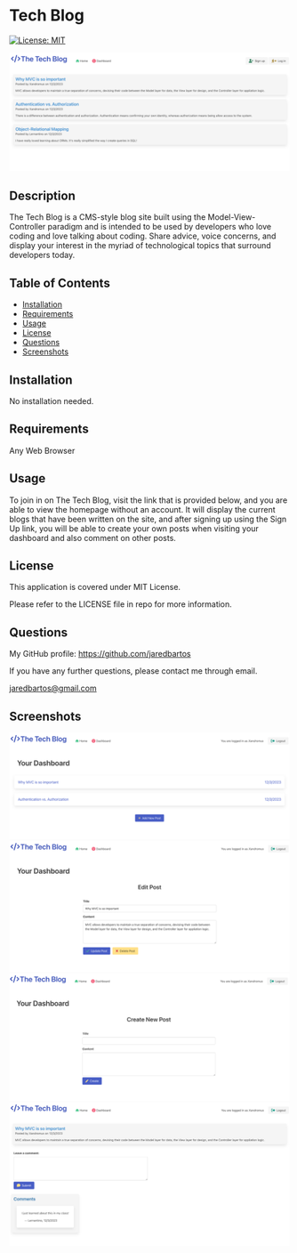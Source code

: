 # Tech Blog
[![License: MIT](https://img.shields.io/badge/License-MIT-yellow.svg)](https://opensource.org/licenses/MIT)

![Homepage_Screenshot](./assets/images/homepage_screenshot.png)

## Description

The Tech Blog is a CMS-style blog site built using the Model-View-Controller paradigm and is intended to be used by developers who love coding and love talking about coding.
Share advice, voice concerns, and display your interest in the myriad of technological topics that surround developers today.

## Table of Contents
- [Installation](#installation)
- [Requirements](#requirements)
- [Usage](#usage)
- [License](#license)
- [Questions](#questions)
- [Screenshots](#screenshots)

## Installation

No installation needed.

## Requirements

Any Web Browser

## Usage

To join in on The Tech Blog, visit the link that is provided below, and you are able to view the homepage without an account.
It will display the current blogs that have been written on the site, and after signing up using the Sign Up link, you will be able to
create your own posts when visiting your dashboard and also comment on other posts.

## License

This application is covered under MIT License.

Please refer to the LICENSE file in repo for more information.

## Questions

My GitHub profile: https://github.com/jaredbartos

If you have any further questions, please contact me through email.

jaredbartos@gmail.com

## Screenshots

![Dashboard_Screenshot](./assets/images/dashboard_screenshot.png)
![Edit_Screenshot](./assets/images/edit_screenshot.png)
![New_Screenshot](./assets/images/new_screenshot.png)
![Post_Screenshot](./assets/images/post_screenshot.png)
